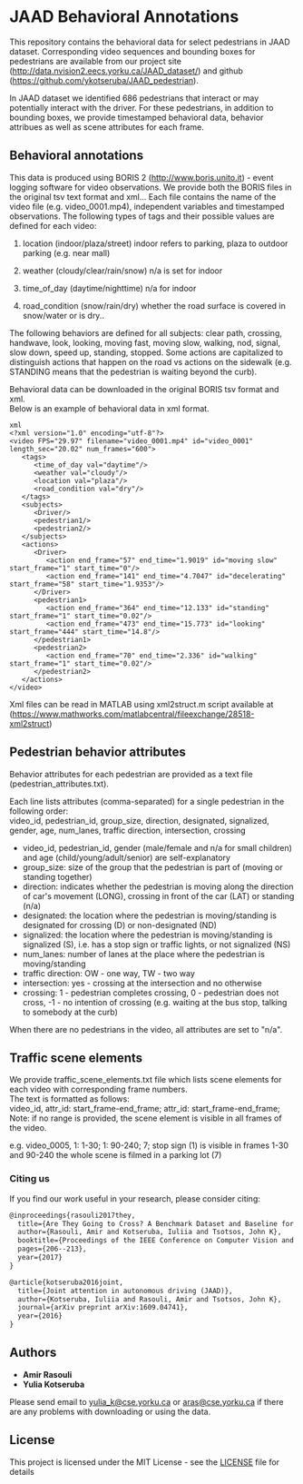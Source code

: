 # JAAD Behavioral Annotations
This repository contains the behavioral data for select pedestrians in JAAD dataset. Corresponding video sequences and bounding boxes for pedestrians are available from our project site (http://data.nvision2.eecs.yorku.ca/JAAD_dataset/) and github (https://github.com/ykotseruba/JAAD_pedestrian).

In JAAD dataset we identified 686 pedestrians that interact or may potentially interact with the driver. For these pedestrians, in addition to bounding boxes, we provide timestamped behavioral data, behavior attribues as well as scene attributes for each frame. 

## Behavioral annotations
This data is produced using BORIS 2 (http://www.boris.unito.it) - event logging software for video observations. We provide both the BORIS files in the original tsv text format and xml...
Each file contains the name of the video file (e.g. video_0001.mp4), independent variables and timestamped observations.
The following types of tags and their possible values are defined for each video:

1. location		(indoor/plaza/street)  indoor refers to parking, plaza to outdoor parking (e.g. near mall)

2.	weather  	(cloudy/clear/rain/snow)   n/a is set for indoor

3. time_of_day	 (daytime/nighttime) 	n/a for indoor

4. road_condition (snow/rain/dry)	whether the road surface is covered in snow/water or is dry..

The following behaviors are defined for all subjects: clear path, crossing, handwave, look, looking, moving fast, moving slow, walking, nod, signal, slow down, speed up, standing, stopped. Some actions are capitalized to distinguish actions that happen on the road vs actions on the sidewalk (e.g. STANDING means that the pedestrian is waiting beyond the curb).  

Behavioral data can be downloaded in the original BORIS tsv format and xml.  
Below is an example of behavioral data in xml format.

```
xml
<?xml version="1.0" encoding="utf-8"?>
<video FPS="29.97" filename="video_0001.mp4" id="video_0001" length_sec="20.02" num_frames="600">
   <tags>
      <time_of_day val="daytime"/>
      <weather val="cloudy"/>
      <location val="plaza"/>
      <road_condition val="dry"/>
   </tags>
   <subjects>
      <Driver/>
      <pedestrian1/>
      <pedestrian2/>
   </subjects>
   <actions>
      <Driver>
         <action end_frame="57" end_time="1.9019" id="moving slow" start_frame="1" start_time="0"/>
         <action end_frame="141" end_time="4.7047" id="decelerating" start_frame="58" start_time="1.9353"/>
      </Driver>
      <pedestrian1>
         <action end_frame="364" end_time="12.133" id="standing" start_frame="1" start_time="0.02"/>
         <action end_frame="473" end_time="15.773" id="looking" start_frame="444" start_time="14.8"/>
      </pedestrian1>
      <pedestrian2>
         <action end_frame="70" end_time="2.336" id="walking" start_frame="1" start_time="0.02"/>
      </pedestrian2>
   </actions>
</video>
```

Xml files can be read in MATLAB using xml2struct.m script available at (https://www.mathworks.com/matlabcentral/fileexchange/28518-xml2struct)


## Pedestrian behavior attributes
Behavior attributes for each pedestrian are provided as a text file (pedestrian_attributes.txt).  

Each line lists attributes (comma-separated) for a single pedestrian in the following order:  
video_id, pedestrian_id, group_size, direction, designated, signalized, gender, age, num_lanes, traffic direction, intersection, crossing

* video_id, pedestrian_id, gender (male/female and n/a for small children) and age (child/young/adult/senior) are self-explanatory
* group_size: size of the group that the pedestrian is part of (moving or standing together)
* direction: indicates whether the pedestrian is moving along the direction of car's movement (LONG), crossing in front of the car (LAT) or standing (n/a)
* designated: the location where the pedestrian is moving/standing is designated for crossing (D) or non-designated (ND)
* signalized: the location where the pedestrian is moving/standing is signalized (S), i.e. has a stop sign or traffic lights, or not signalized (NS)
* num_lanes: number of lanes at the place where the pedestrian is moving/standing
* traffic direction: OW - one way, TW - two way
* intersection: yes - crossing at the intersection and no otherwise
* crossing: 1 - pedestrian completes crossing, 0 - pedestrian does not cross, -1 - no intention of crossing (e.g. waiting at the bus stop, talking to somebody at the curb)

When there are no pedestrians in the video, all attributes are set to "n/a".



## Traffic scene elements

We provide traffic_scene_elements.txt file  which lists scene elements for each video with corresponding frame numbers.  
The text is formatted as follows:  
video_id, attr_id: start_frame-end_frame; attr_id: start_frame-end_frame;  
Note: if no range is provided, the scene element is visible in all frames of the video.  

e.g. video_0005, 1: 1-30; 1: 90-240; 7;
stop sign (1) is visible in frames 1-30 and 90-240
the whole scene is filmed in a parking lot (7)

### Citing us

If you find our work useful in your research, please consider citing:

```latex
@inproceedings{rasouli2017they,
  title={Are They Going to Cross? A Benchmark Dataset and Baseline for Pedestrian Crosswalk Behavior},
  author={Rasouli, Amir and Kotseruba, Iuliia and Tsotsos, John K},
  booktitle={Proceedings of the IEEE Conference on Computer Vision and Pattern Recognition},
  pages={206--213},
  year={2017}
}

@article{kotseruba2016joint,
  title={Joint attention in autonomous driving (JAAD)},
  author={Kotseruba, Iuliia and Rasouli, Amir and Tsotsos, John K},
  journal={arXiv preprint arXiv:1609.04741},
  year={2016}
}
```

## Authors

* **Amir Rasouli**
* **Yulia Kotseruba**

Please send email to yulia_k@cse.yorku.ca or aras@cse.yorku.ca if there are any problems with downloading or using the data.

## License

This project is licensed under the MIT License - see the [LICENSE](LICENSE) file for details
